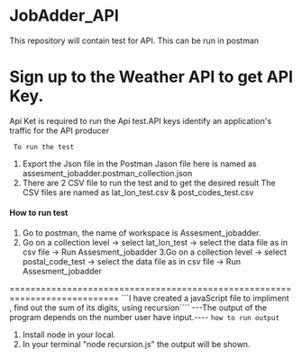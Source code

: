 # JobAdder_API
This repository will contain test for API. This can be run in postman
# Sign up to the Weather API to get API Key. 
Api Ket is required to run the Api test.API keys identify an application's traffic for the API producer

``` To run the test```
1. Export the Json file in the Postman
Jason file here is named as assesment_jobadder.postman_collection.json
2. There are 2 CSV file to run the test and to get the desired result
The CSV files are named as lat_lon_test.csv & post_codes_test.csv

#### How to run test ####
1. Go to postman, the name of workspace is Assesment_jobadder.
2. Go on a collection level -> select lat_lon_test -> select the data file 
as in csv file -> Run Assesment_jobadder
3.Go on a collection level -> select postal_code_test -> select the data file as in csv file -> Run Assesment_jobadder

===========================================================================
```I have created a javaScript file to impliment , find out the sum of its digits, using recursion````
---The output of the program depends on the number user have input.----
``how to run output ``
1. Install node in your local.
2. In your terminal "node recursion.js" the output will be shown.
